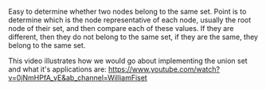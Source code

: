 Easy to determine whether two nodes belong to the same set. Point is to determine which is the node representative of each node, usually the root node of their set, and then compare each of these values. If they are different, then they do not belong to the same set, if they are the same, they belong to the same set. 

This video illustrates how we would go about implementing the union set and what it's applications are: https://www.youtube.com/watch?v=0jNmHPfA_yE&ab_channel=WilliamFiset

